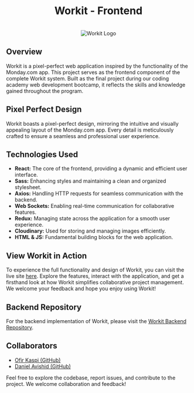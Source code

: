 <h1 align="center">Workit - Frontend</h1>

<p align="center">
  <br/>
  <img width="full-width" src="https://res.cloudinary.com/dudwjf2pu/image/upload/v1702390254/monday-logo-918DBDD43D-seeklogo.com_mwi3m2.png" alt="Workit Logo" />
</p>

## Overview

Workit is a pixel-perfect web application inspired by the functionality of the Monday.com app. This project serves as the frontend component of the complete Workit system. Built as the final project during our coding academy web development bootcamp, it reflects the skills and knowledge gained throughout the program.

## Pixel Perfect Design

Workit boasts a pixel-perfect design, mirroring the intuitive and visually appealing layout of the Monday.com app. Every detail is meticulously crafted to ensure a seamless and professional user experience.

## Technologies Used

- **React:** The core of the frontend, providing a dynamic and efficient user interface.
- **Sass:** Enhancing styles and maintaining a clean and organized stylesheet.
- **Axios:** Handling HTTP requests for seamless communication with the backend.
- **Web Sockets:** Enabling real-time communication for collaborative features.
- **Redux:** Managing state across the application for a smooth user experience.
- **Cloudinary:** Used for storing and managing images efficiently.
- **HTML & JS:** Fundamental building blocks for the web application.

## View Workit in Action

To experience the full functionality and design of Workit, you can visit the live site [here](https://workit-main.onrender.com/). Explore the features, interact with the application, and get a firsthand look at how Workit simplifies collaborative project management. We welcome your feedback and hope you enjoy using Workit!


## Backend Repository

For the backend implementation of Workit, please visit the [Workit Backend Repository](https://github.com/DanielAvishid/workit-backend).

## Collaborators

- [Ofir Kaspi (GitHub)](https://github.com/OfirKaspi)
- [Daniel Avishid (GitHub)](https://github.com/DanielAvishid)

Feel free to explore the codebase, report issues, and contribute to the project. We welcome collaboration and feedback!
